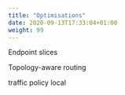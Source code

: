 ```yaml
---
title: "Optimisations"
date: 2020-09-13T17:33:04+01:00
weight: 99
---
```


Endpoint slices

Topology-aware routing

traffic policy local